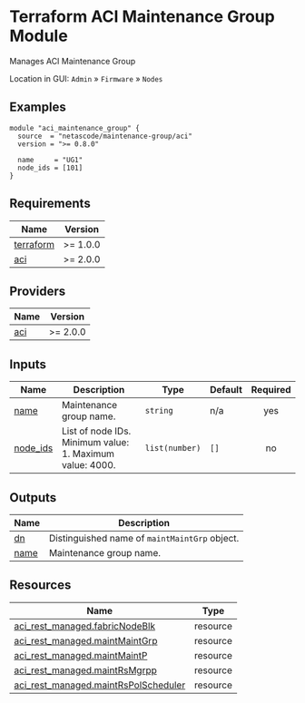 <!-- BEGIN_TF_DOCS -->
# Terraform ACI Maintenance Group Module

Manages ACI Maintenance Group

Location in GUI:
`Admin` » `Firmware` » `Nodes`

## Examples

```hcl
module "aci_maintenance_group" {
  source  = "netascode/maintenance-group/aci"
  version = ">= 0.8.0"

  name     = "UG1"
  node_ids = [101]
}
```

## Requirements

| Name | Version |
|------|---------|
| <a name="requirement_terraform"></a> [terraform](#requirement\_terraform) | >= 1.0.0 |
| <a name="requirement_aci"></a> [aci](#requirement\_aci) | >= 2.0.0 |

## Providers

| Name | Version |
|------|---------|
| <a name="provider_aci"></a> [aci](#provider\_aci) | >= 2.0.0 |

## Inputs

| Name | Description | Type | Default | Required |
|------|-------------|------|---------|:--------:|
| <a name="input_name"></a> [name](#input\_name) | Maintenance group name. | `string` | n/a | yes |
| <a name="input_node_ids"></a> [node\_ids](#input\_node\_ids) | List of node IDs. Minimum value: 1. Maximum value: 4000. | `list(number)` | `[]` | no |

## Outputs

| Name | Description |
|------|-------------|
| <a name="output_dn"></a> [dn](#output\_dn) | Distinguished name of `maintMaintGrp` object. |
| <a name="output_name"></a> [name](#output\_name) | Maintenance group name. |

## Resources

| Name | Type |
|------|------|
| [aci_rest_managed.fabricNodeBlk](https://registry.terraform.io/providers/CiscoDevNet/aci/latest/docs/resources/rest_managed) | resource |
| [aci_rest_managed.maintMaintGrp](https://registry.terraform.io/providers/CiscoDevNet/aci/latest/docs/resources/rest_managed) | resource |
| [aci_rest_managed.maintMaintP](https://registry.terraform.io/providers/CiscoDevNet/aci/latest/docs/resources/rest_managed) | resource |
| [aci_rest_managed.maintRsMgrpp](https://registry.terraform.io/providers/CiscoDevNet/aci/latest/docs/resources/rest_managed) | resource |
| [aci_rest_managed.maintRsPolScheduler](https://registry.terraform.io/providers/CiscoDevNet/aci/latest/docs/resources/rest_managed) | resource |
<!-- END_TF_DOCS -->